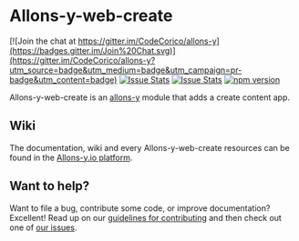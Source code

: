 # Allons-y-web-create

[![Join the chat at https://gitter.im/CodeCorico/allons-y](https://badges.gitter.im/Join%20Chat.svg)](https://gitter.im/CodeCorico/allons-y?utm_source=badge&utm_medium=badge&utm_campaign=pr-badge&utm_content=badge)
[![Issue Stats](http://issuestats.com/github/codecorico/allons-y-web-create/badge/issue)](http://issuestats.com/github/codecorico/allons-y)
[![Issue Stats](http://issuestats.com/github/codecorico/allons-y-web-create/badge/pr)](http://issuestats.com/github/codecorico/allons-y)
[![npm version](https://badge.fury.io/js/allons-y-web-create.svg)](https://badge.fury.io/js/allons-y-web-create)

Allons-y-web-create is an [allons-y](https://github.com/CodeCorico/allons-y) module that adds a create content app.

## Wiki

The documentation, wiki and every Allons-y-web-create resources can be found in the [Allons-y.io platform](https://allons-y.io).

## Want to help?

Want to file a bug, contribute some code, or improve documentation? Excellent! Read up on our [guidelines for contributing](CONTRIBUTING.md) and then check out one of [our issues](https://github.com/CodeCorico/allons-y-web-create/issues).
